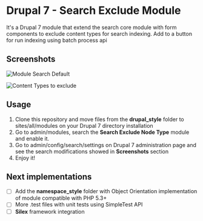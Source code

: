 Drupal 7 - Search Exclude Module
==============

It's a Drupal 7 module that extend the search core module with form components to exclude content types for search indexing. Add to a button for run indexing using batch process api

Screenshots
-----------

![Module Search Default](https://github.com/mfdeveloper/search_exclude/images/search_exclude_default_module.png)

![Content Types to exclude](https://github.com/mfdeveloper/search_exclude/images/search_exclude_content_types.png)

Usage
-----

1.  Clone this repository and move files from the **drupal_style** folder to sites/all/modules on your Drupal 7 directory installation
2.  Go to admin/modules, search the **Search Exclude Node Type** module and enable it.
3.  Go to admin/config/search/settings on Drupal 7 administration page and see the search modifications showed in **Screenshots** section
4.  Enjoy it!
 

Next implementations
--------------------

- [ ] Add the **namespace_style** folder with Object Orientation implementation of module compatible with PHP 5.3+
- [ ] More .test files with unit tests using SimpleTest API
- [ ] **Silex** framework integration
